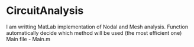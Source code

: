 # CircuitAnalysis

I am writting MatLab implementation of Nodal and Mesh analysis.
Function automatically decide which method will be used (the most efficient one)
Main file - Main.m
